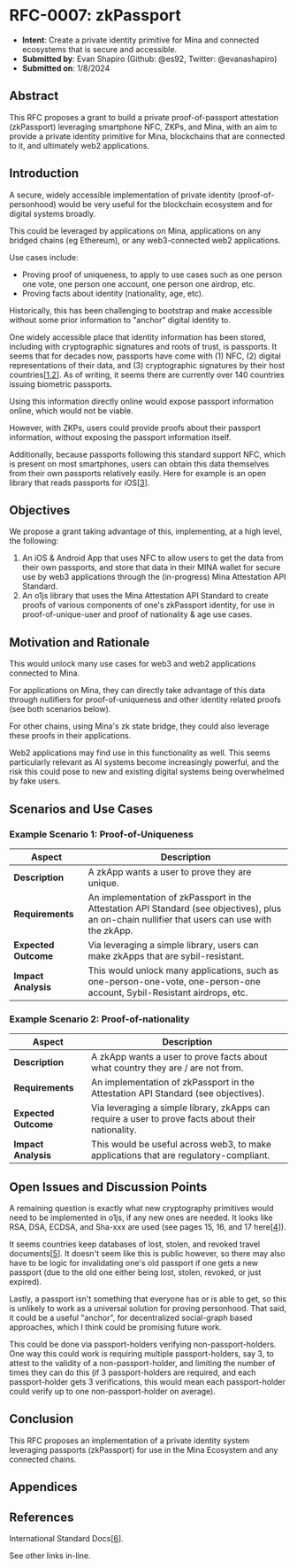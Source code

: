 # RFC-0007: zkPassport

- **Intent**: Create a private identity primitive for Mina and connected ecosystems that is secure and accessible.
- **Submitted by**: Evan Shapiro (Github: @es92, Twitter: @evanashapiro)
- **Submitted on**: 1/8/2024

## Abstract

This RFC proposes a grant to build a private proof-of-passport attestation (zkPassport) leveraging smartphone NFC, ZKPs, and Mina, with an aim to provide a private identity primitive for Mina, blockchains that are connected to it, and ultimately web2 applications.

## Introduction

A secure, widely accessible implementation of private identity (proof-of-personhood) would be very useful for the blockchain ecosystem and for digital systems broadly.

This could be leveraged by applications on Mina, applications on any bridged chains (eg Ethereum), or any web3-connected web2 applications.

Use cases include:
* Proving proof of uniqueness, to apply to use cases such as one person one vote, one person one account, one person one airdrop, etc.
* Proving facts about identity (nationality, age, etc).

Historically, this has been challenging to bootstrap and make accessible without some prior information to "anchor" digital identity to.

One widely accessible place that identity information has been stored, including with cryptographic signatures and roots of trust, is passports. It seems that for decades now, passports have come with (1) NFC, (2) digital representations of their data, and (3) cryptographic signatures by their host countries[[1](https://www.icao.int/Security/FAL/PKD/Pages/ePassport-Basics.aspx),[2](https://en.wikipedia.org/wiki/Biometric_passport)]. As of writing, it seems there are currently over 140 countries issuing biometric passports.

Using this information directly online would expose passport information online, which would not be viable.

However, with ZKPs, users could provide proofs about their passport information, without exposing the passport information itself.

Additionally, because passports following this standard support NFC, which is present on most smartphones, users can obtain this data themselves from their own passports relatively easily. Here for example is an open library that reads passports for iOS[[3](https://github.com/AndyQ/NFCPassportReader)].

## Objectives

We propose a grant taking advantage of this, implementing, at a high level, the following:

1. An iOS & Android App that uses NFC to allow users to get the data from their own passports, and store that data in their MINA wallet for secure use by web3 applications through the (in-progress) Mina Attestation API Standard.
2. An o1js library that uses the Mina Attestation API Standard to create proofs of various components of one's zkPassport identity, for use in proof-of-unique-user and proof of nationality & age use cases.

## Motivation and Rationale

This would unlock many use cases for web3 and web2 applications connected to Mina.

For applications on Mina, they can directly take advantage of this data through nullifiers for proof-of-uniqueness and other identity related proofs (see both scenarios below).

For other chains, using Mina's zk state bridge, they could also leverage these proofs in their applications.

Web2 applications may find use in this functionality as well. This seems particularly relevant as AI systems become increasingly powerful, and the risk this could pose to new and existing digital systems being overwhelmed by fake users.

## Scenarios and Use Cases

### Example Scenario 1: Proof-of-Uniqueness

| Aspect           | Description |
|------------------|-------------|
| **Description**  | A zkApp wants a user to prove they are unique. |
| **Requirements** | An implementation of zkPassport in the Attestation API Standard (see objectives), plus an on-chain nullifier that users can use with the zkApp. |
| **Expected Outcome** | Via leveraging a simple library, users can make zkApps that are sybil-resistant. |
| **Impact Analysis** | This would unlock many applications, such as one-person-one-vote, one-person-one account, Sybil-Resistant airdrops, etc. |

### Example Scenario 2: Proof-of-nationality

| Aspect           | Description |
|------------------|-------------|
| **Description**  | A zkApp wants a user to prove facts about what country they are / are not from. |
| **Requirements** | An implementation of zkPassport in the Attestation API Standard (see objectives). |
| **Expected Outcome** | Via leveraging a simple library, zkApps can require a user to prove facts about their nationality. |
| **Impact Analysis** | This would be useful across web3, to make applications that are regulatory-compliant. |

## Open Issues and Discussion Points

A remaining question is exactly what new cryptography primitives would need to be implemented in o1js, if any new ones are needed. It looks like RSA, DSA, ECDSA, and Sha-xxx are used (see pages 15, 16, and 17 here[[4](https://www.icao.int/publications/Documents/9303_p12_cons_en.pdf)]).

It seems countries keep databases of lost, stolen, and revoked travel documents[[5](https://www.icao.int/publications/Documents/9303_p2_cons_en.pdf)]. It doesn't seem like this is public however, so there may also have to be logic for invalidating one's old passport if one gets a new passport (due to the old one either being lost, stolen, revoked, or just expired).

Lastly, a passport isn't something that everyone has or is able to get, so this is unlikely to work as a universal solution for proving personhood. That said, it could be a useful "anchor", for decentralized social-graph based approaches, which I think could be promising future work.

This could be done via passport-holders verifying non-passport-holders. One way this could work is requiring multiple passport-holders, say 3, to attest to the validity of a non-passport-holder, and limiting the number of times they can do this (if 3 passport-holders are required, and each passport-holder gets 3 verifications, this would mean each passport-holder could verify up to one non-passport-holder on average).

## Conclusion

This RFC proposes an implementation of a private identity system leveraging passports (zkPassport) for use in the Mina Ecosystem and any connected chains.

## Appendices



## References

International Standard Docs[[6](https://www.icao.int/publications/pages/publication.aspx?docnum=9303)].

See other links in-line.